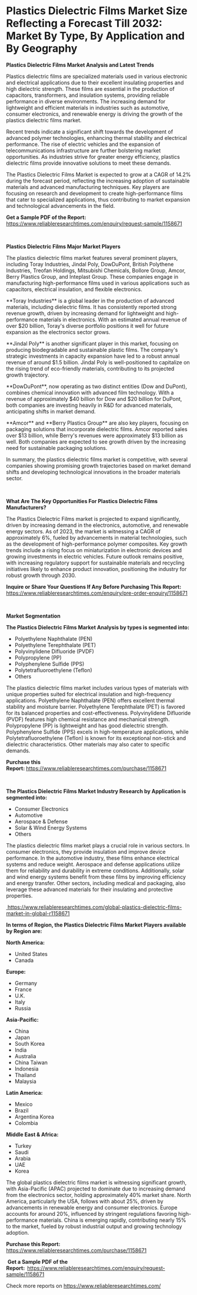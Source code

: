 <p><h1>Plastics Dielectric Films Market Size Reflecting a Forecast Till 2032: Market By Type, By Application and By Geography</h1></p><p><strong>Plastics Dielectric Films Market Analysis and Latest Trends</strong></p>
<p><p>Plastics dielectric films are specialized materials used in various electronic and electrical applications due to their excellent insulating properties and high dielectric strength. These films are essential in the production of capacitors, transformers, and insulation systems, providing reliable performance in diverse environments. The increasing demand for lightweight and efficient materials in industries such as automotive, consumer electronics, and renewable energy is driving the growth of the plastics dielectric films market.</p><p>Recent trends indicate a significant shift towards the development of advanced polymer technologies, enhancing thermal stability and electrical performance. The rise of electric vehicles and the expansion of telecommunications infrastructure are further bolstering market opportunities. As industries strive for greater energy efficiency, plastics dielectric films provide innovative solutions to meet these demands.</p><p>The Plastics Dielectric Films Market is expected to grow at a CAGR of 14.2% during the forecast period, reflecting the increasing adoption of sustainable materials and advanced manufacturing techniques. Key players are focusing on research and development to create high-performance films that cater to specialized applications, thus contributing to market expansion and technological advancements in the field.</p></p>
<p><strong>Get a Sample PDF of the Report:&nbsp;</strong> <a href="https://www.reliableresearchtimes.com/enquiry/request-sample/1158671?utm_campaign=3559&utm_medium=2&utm_source=Github&utm_content=ia&utm_term=22032025&utm_id=plastics-dielectric-films">https://www.reliableresearchtimes.com/enquiry/request-sample/1158671</a></p>
<p>&nbsp;</p>
<p><strong>Plastics Dielectric Films Major Market Players</strong></p>
<p><p>The plastics dielectric films market features several prominent players, including Toray Industries, Jindal Poly, DowDuPont, British Polythene Industries, Treofan Holdings, Mitsubishi Chemicals, Bollore Group, Amcor, Berry Plastics Group, and Inteplast Group. These companies engage in manufacturing high-performance films used in various applications such as capacitors, electrical insulation, and flexible electronics.</p><p>**Toray Industries** is a global leader in the production of advanced materials, including dielectric films. It has consistently reported strong revenue growth, driven by increasing demand for lightweight and high-performance materials in electronics. With an estimated annual revenue of over $20 billion, Toray's diverse portfolio positions it well for future expansion as the electronics sector grows.</p><p>**Jindal Poly** is another significant player in this market, focusing on producing biodegradable and sustainable plastic films. The company's strategic investments in capacity expansion have led to a robust annual revenue of around $1.5 billion. Jindal Poly is well-positioned to capitalize on the rising trend of eco-friendly materials, contributing to its projected growth trajectory.</p><p>**DowDuPont**, now operating as two distinct entities (Dow and DuPont), combines chemical innovation with advanced film technology. With a revenue of approximately $40 billion for Dow and $20 billion for DuPont, both companies are investing heavily in R&D for advanced materials, anticipating shifts in market demand.</p><p>**Amcor** and **Berry Plastics Group** are also key players, focusing on packaging solutions that incorporate dielectric films. Amcor reported sales over $13 billion, while Berry's revenues were approximately $13 billion as well. Both companies are expected to see growth driven by the increasing need for sustainable packaging solutions.</p><p>In summary, the plastics dielectric films market is competitive, with several companies showing promising growth trajectories based on market demand shifts and developing technological innovations in the broader materials sector.</p></p>
<p>&nbsp;</p>
<p><strong>What Are The Key Opportunities For Plastics Dielectric Films Manufacturers?</strong></p>
<p><p>The Plastics Dielectric Films market is projected to expand significantly, driven by increasing demand in the electronics, automotive, and renewable energy sectors. As of 2023, the market is witnessing a CAGR of approximately 6%, fueled by advancements in material technologies, such as the development of high-performance polymer composites. Key growth trends include a rising focus on miniaturization in electronic devices and growing investments in electric vehicles. Future outlook remains positive, with increasing regulatory support for sustainable materials and recycling initiatives likely to enhance product innovation, positioning the industry for robust growth through 2030.</p></p>
<p><strong>Inquire or Share Your Questions If Any Before Purchasing This Report:</strong> <a href="https://www.reliableresearchtimes.com/enquiry/pre-order-enquiry/1158671?utm_campaign=3559&utm_medium=2&utm_source=Github&utm_content=ia&utm_term=22032025&utm_id=plastics-dielectric-films">https://www.reliableresearchtimes.com/enquiry/pre-order-enquiry/1158671</a></p>
<p>&nbsp;</p>
<p><strong>Market Segmentation</strong></p>
<p><strong>The Plastics Dielectric Films Market Analysis by types is segmented into:</strong></p>
<p><ul><li>Polyethylene Naphthalate (PEN)</li><li>Polyethylene Terephthalate (PET)</li><li>Polyvinylidene Difluoride (PVDF)</li><li>Polypropylene (PP)</li><li>Polyphenylene Sulfide (PPS)</li><li>Polytetrafluoroethylene (Teflon)</li><li>Others</li></ul></p>
<p><p>The plastics dielectric films market includes various types of materials with unique properties suited for electrical insulation and high-frequency applications. Polyethylene Naphthalate (PEN) offers excellent thermal stability and moisture barrier. Polyethylene Terephthalate (PET) is favored for its balanced properties and cost-effectiveness. Polyvinylidene Difluoride (PVDF) features high chemical resistance and mechanical strength. Polypropylene (PP) is lightweight and has good dielectric strength. Polyphenylene Sulfide (PPS) excels in high-temperature applications, while Polytetrafluoroethylene (Teflon) is known for its exceptional non-stick and dielectric characteristics. Other materials may also cater to specific demands.</p></p>
<p><strong>Purchase this Report:&nbsp;</strong><a href="https://www.reliableresearchtimes.com/purchase/1158671?utm_campaign=3559&utm_medium=2&utm_source=Github&utm_content=ia&utm_term=22032025&utm_id=plastics-dielectric-films">https://www.reliableresearchtimes.com/purchase/1158671</a></p>
<p>&nbsp;</p>
<p><strong>The Plastics Dielectric Films Market Industry Research by Application is segmented into:</strong></p>
<p><ul><li>Consumer Electronics</li><li>Automotive</li><li>Aerospace & Defense</li><li>Solar & Wind Energy Systems</li><li>Others</li></ul></p>
<p><p>The plastics dielectric films market plays a crucial role in various sectors. In consumer electronics, they provide insulation and improve device performance. In the automotive industry, these films enhance electrical systems and reduce weight. Aerospace and defense applications utilize them for reliability and durability in extreme conditions. Additionally, solar and wind energy systems benefit from these films by improving efficiency and energy transfer. Other sectors, including medical and packaging, also leverage these advanced materials for their insulating and protective properties.</p></p>
<p><a href="https://www.reliableresearchtimes.com/global-plastics-dielectric-films-market-in-global-r1158671?utm_campaign=3559&utm_medium=2&utm_source=Github&utm_content=ia&utm_term=22032025&utm_id=plastics-dielectric-films">&nbsp;https://www.reliableresearchtimes.com/global-plastics-dielectric-films-market-in-global-r1158671</a></p>
<p><strong>In terms of Region, the Plastics Dielectric Films Market Players available by Region are:</strong></p>
<p>
    <p> <strong> North America: </strong>
        <ul>
            <li>United States</li>
            <li>Canada</li>
        </ul>
        </p> 
    <p> <strong> Europe: </strong>
        <ul>
            <li>Germany</li>
            <li>France</li>
            <li>U.K.</li>
            <li>Italy</li>
            <li>Russia</li>
        </ul>
        </p> 
    <p> <strong> Asia-Pacific: </strong>
        <ul>
            <li>China</li>
            <li>Japan</li>
            <li>South Korea</li>
            <li>India</li>
            <li>Australia</li>
            <li>China Taiwan</li>
            <li>Indonesia</li>
            <li>Thailand</li>
            <li>Malaysia</li>
        </ul>
        </p> 
    <p> <strong> Latin America: </strong>
        <ul>
            <li>Mexico</li>
            <li>Brazil</li>
            <li>Argentina Korea</li>
            <li>Colombia</li>
        </ul>
        </p> 
    <p> <strong> Middle East & Africa: </strong>
        <ul>
            <li>Turkey</li>
            <li>Saudi</li>
            <li>Arabia</li>
            <li>UAE</li>
            <li>Korea</li>
        </ul>
    </p>
    </p>
<p><p>The global plastics dielectric films market is witnessing significant growth, with Asia-Pacific (APAC) projected to dominate due to increasing demand from the electronics sector, holding approximately 40% market share. North America, particularly the USA, follows with about 25%, driven by advancements in renewable energy and consumer electronics. Europe accounts for around 20%, influenced by stringent regulations favoring high-performance materials. China is emerging rapidly, contributing nearly 15% to the market, fueled by robust industrial output and growing technology adoption.</p></p>
<p><strong>Purchase this Report: </strong><a href="https://www.reliableresearchtimes.com/purchase/1158671?utm_campaign=3559&utm_medium=2&utm_source=Github&utm_content=ia&utm_term=22032025&utm_id=plastics-dielectric-films">https://www.reliableresearchtimes.com/purchase/1158671</a></p>
<p>&nbsp;<strong>Get a Sample PDF of the Report:&nbsp;&nbsp;</strong><a href="https://www.reliableresearchtimes.com/enquiry/request-sample/1158671?utm_campaign=3559&utm_medium=2&utm_source=Github&utm_content=ia&utm_term=22032025&utm_id=plastics-dielectric-films">https://www.reliableresearchtimes.com/enquiry/request-sample/1158671</a></p>
<p><strong></strong></p>
<p>Check more reports on <a href="https://www.reliableresearchtimes.com/?utm_campaign=3559&utm_medium=2&utm_source=Github&utm_content=ia&utm_term=22032025&utm_id=plastics-dielectric-films">https://www.reliableresearchtimes.com/</a></p>